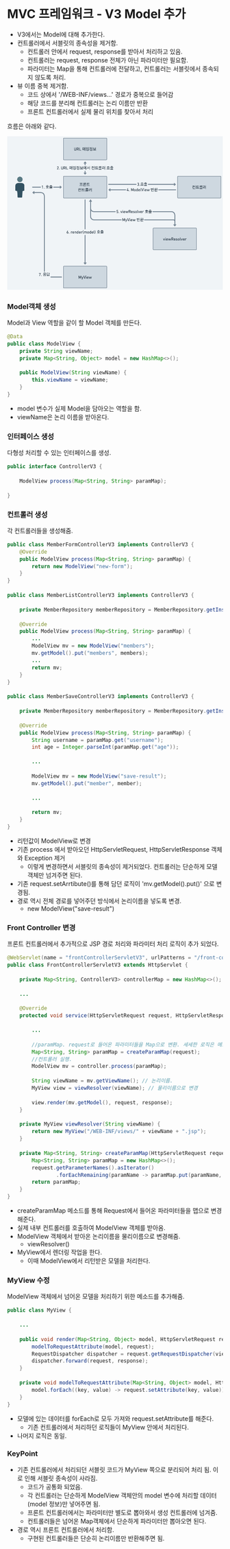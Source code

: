 # MVC 프레임워크 - V3 Model 추가
* V3에서는 Model에 대해 추가한다.
* 컨트롤러에서 서블릿의 종속성을 제거함.
  * 컨트롤러 안에서 request, response를 받아서 처리하고 있음.
  * 컨트롤러는 request, response 전체가 아닌 파라미터만 필요함.
  * 파라미터는 Map을 통해 컨트롤러에 전달하고, 컨트롤러는 서블릿에서 종속되지 않도록 처리.
* 뷰 이름 중복 제거함.
  * 코드 상에서 '/WEB-INF/views...' 경로가 중복으로 들어감
  * 해당 코드를 분리해 컨트롤러는 논리 이름만 반환
  * 프론트 컨트롤러에서 실제 물리 위치를 찾아서 처리

흐름은 아래와 같다.

![flowV3.png](images%2FflowV3.png)

### Model객체 생성
Model과 View 역할을 같이 할 Model 객체를 만든다.
```java
@Data
public class ModelView {
    private String viewName;
    private Map<String, Object> model = new HashMap<>();

    public ModelView(String viewName) {
        this.viewName = viewName;
    }
}
```
* model 변수가 실제 Model을 담아오는 역할을 함.
* viewName은 논리 이름을 받아온다.

### 인터페이스 생성
다형성 처리할 수 있는 인터페이스를 생성.
```java
public interface ControllerV3 {

    ModelView process(Map<String, String> paramMap);

}
```

### 컨트롤러 생성
각 컨트롤러들을 생성해줌.
```java
public class MemberFormControllerV3 implements ControllerV3 {
    @Override
    public ModelView process(Map<String, String> paramMap) {
        return new ModelView("new-form");
    }
}

public class MemberListControllerV3 implements ControllerV3 {

    private MemberRepository memberRepository = MemberRepository.getInstance();

    @Override
    public ModelView process(Map<String, String> paramMap) {
        ...
        ModelView mv = new ModelView("members");
        mv.getModel().put("members", members);
        ...
        return mv;
    }
}

public class MemberSaveControllerV3 implements ControllerV3 {

    private MemberRepository memberRepository = MemberRepository.getInstance();

    @Override
    public ModelView process(Map<String, String> paramMap) {
        String username = paramMap.get("username");
        int age = Integer.parseInt(paramMap.get("age"));
        
        ...
        
        ModelView mv = new ModelView("save-result");
        mv.getModel().put("member", member);

        ...
        
        return mv;
    }
}
```
* 리턴값이 ModelView로 변경
* 기존 process 에서 받아오던 HttpServletRequest, HttpServletResponse 객체와 Exception 제거
  * 이렇게 변경하면서 서블릿의 종속성이 제거되었다. 컨트롤러는 단순하게 모델객체만 넘겨주면 된다.
* 기존 request.setArrtibute()를 통해 담던 로직이 'mv.getModel().put()' 으로 변경됨.
* 경로 역시 전체 경로를 넣어주던 방식에서 논리이름을 넣도록 변경.
  * new ModelView("save-result")

### Front Controller 변경
프론트 컨트롤러에서 추가적으로 JSP 경로 처리와 파라미터 처리 로직이 추가 되었다.
```java
@WebServlet(name = "frontControllerServletV3", urlPatterns = "/front-controller/v3/*")
public class FrontControllerServletV3 extends HttpServlet {

    private Map<String, ControllerV3> controllerMap = new HashMap<>();

    ...
    
    @Override
    protected void service(HttpServletRequest request, HttpServletResponse response) throws ServletException, IOException {

        ...
        
        //paramMap. request로 들어온 파라미터들을 Map으로 변환. 세세한 로직은 메소드로 빼주는게 좋다.
        Map<String, String> paramMap = createParamMap(request);
        //컨트롤러 실행.
        ModelView mv = controller.process(paramMap);

        String viewName = mv.getViewName(); // 논리이름.
        MyView view = viewResolver(viewName); // 물리이름으로 변경

        view.render(mv.getModel(), request, response);
    }

    private MyView viewResolver(String viewName) {
        return new MyView("/WEB-INF/views/" + viewName + ".jsp");
    }

    private Map<String, String> createParamMap(HttpServletRequest request) {
        Map<String, String> paramMap = new HashMap<>();
        request.getParameterNames().asIterator()
                .forEachRemaining(paramName -> paramMap.put(paramName, request.getParameter(paramName)));
        return paramMap;
    }
}
```
* createParamMap 메소드를 통해 Request에서 들어온 파라미터들을 맵으로 변경해준다.
* 실제 내부 컨트롤러를 호출하여 ModelView 객체를 받아옴.
* ModelView 객체에서 받아온 논리이름을 물리이름으로 변경해줌.
  * viewResolver()
* MyView에서 렌더링 작업을 한다.
  * 이때 ModelView에서 리턴받은 모델을 처리한다.

### MyView 수정
ModelView 객체에서 넘어온 모델을 처리하기 위한 메소드를 추가해줌.
```java
public class MyView {
    
    ...

    public void render(Map<String, Object> model, HttpServletRequest request, HttpServletResponse response) throws ServletException, IOException {
        modelToRequestAttribute(model, request);
        RequestDispatcher dispatcher = request.getRequestDispatcher(viewPath);
        dispatcher.forward(request, response);
    }

    private void modelToRequestAttribute(Map<String, Object> model, HttpServletRequest request) {
        model.forEach((key, value) -> request.setAttribute(key, value));
    }
}
```
* 모델에 있는 데이터를 forEach로 모두 가져와 request.setAttribute를 해준다.
  * 기존 컨트롤러에서 처리하던 로직들이 MyView 안에서 처리된다.
* 나머지 로직은 동일.

### KeyPoint
* 기존 컨트롤러에서 처리되던 서블릿 코드가 MyView 쪽으로 분리되어 처리 됨. 이로 인해 서블릿 종속성이 사라짐.
  * 코드가 공통화 되었음.
  * 각 컨트롤러는 단순하게 ModelView 객체안의 model 변수에 처리할 데이터(model 정보)만 넣어주면 됨.
  * 프론트 컨트롤러에서는 파라미터만 별도로 뽑아와서 생성 컨트롤러에 넘겨줌. 
  * 컨트롤러들은 넘어온 Map객체에서 단순하게 파라미터만 뽑아오면 된다.
* 경로 역시 프론트 컨트롤러에서 처리함.
  * 구현된 컨트롤러들은 단순히 논리이름만 반환해주면 됨.